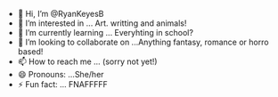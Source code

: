 - 👋 Hi, I’m @RyanKeyesB
- 👀 I’m interested in ... Art. writting and animals!
- 🌱 I’m currently learning ... Everyhting in school?
- 💞️ I’m looking to collaborate on ...Anything fantasy, romance or horro based!
- 📫 How to reach me ... (sorry not yet!)
- 😄 Pronouns: ...She/her
- ⚡ Fun fact: ... FNAFFFFF

<!---
RyanKeyesB/RyanKeyesB is a ✨ special ✨ repository because its `README.md` (this file) appears on your GitHub profile.
You can click the Preview link to take a look at your changes.
--->
